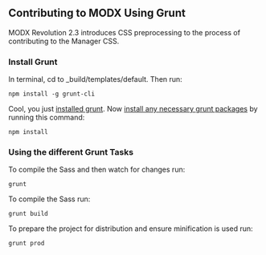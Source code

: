 ## Contributing to MODX Using Grunt
MODX Revolution 2.3 introduces CSS preprocessing to the process of contributing to the Manager CSS. 

### Install Grunt
In terminal, cd to _build/templates/default. Then run:

	npm install -g grunt-cli
	
Cool, you just [installed grunt](http://gruntjs.com/getting-started#installing-the-cli). Now [install any necessary grunt packages](http://gruntjs.com/getting-started#installing-grunt-and-gruntplugins) by running this command:

	npm install
	
### Using the different Grunt Tasks
To compile the Sass and then watch for changes run:

	grunt
	
To compile the Sass run:

	grunt build
	
To prepare the project for distribution and ensure minification is used run:

	grunt prod

